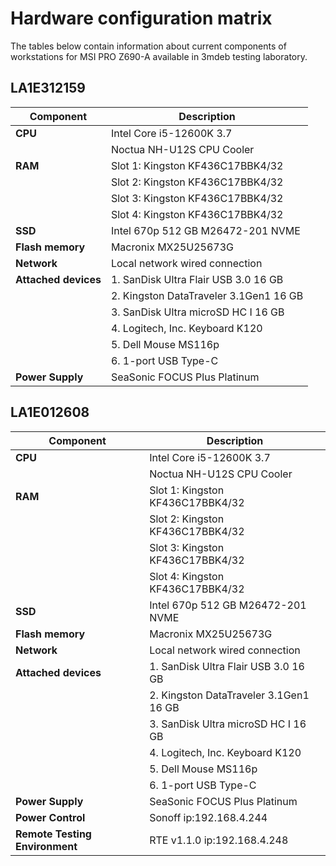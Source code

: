 # Hardware configuration matrix

The tables below contain information about current components of
workstations for MSI PRO Z690-A available in 3mdeb testing laboratory.

## LA1E312159

| Component                      | Description                                 |
|--------------------------------|---------------------------------------------|
| **CPU**                        | Intel Core i5-12600K 3.7                    |
|                                | Noctua NH-U12S CPU Cooler                   |
| **RAM**                        | Slot 1: Kingston KF436C17BBK4/32            |
|                                | Slot 2: Kingston KF436C17BBK4/32            |
|                                | Slot 3: Kingston KF436C17BBK4/32            |
|                                | Slot 4: Kingston KF436C17BBK4/32            |
| **SSD**                        | Intel 670p 512 GB M26472-201 NVME           |
| **Flash memory**               | Macronix MX25U25673G                        |
| **Network**                    | Local network wired connection              |
| **Attached devices**           | 1. SanDisk Ultra  Flair USB 3.0 16 GB       |
|                                | 2. Kingston DataTraveler 3.1Gen1 16 GB      |
|                                | 3. SanDisk Ultra microSD HC I 16 GB         |
|                                | 4. Logitech, Inc. Keyboard K120             |
|                                | 5. Dell Mouse MS116p                        |
|                                | 6. 1-port USB Type-C                        |
| **Power Supply**               | SeaSonic FOCUS Plus Platinum                |

## LA1E012608

| Component                      | Description                                 |
|--------------------------------|---------------------------------------------|
| **CPU**                        | Intel Core i5-12600K 3.7                    |
|                                | Noctua NH-U12S CPU Cooler                   |
| **RAM**                        | Slot 1: Kingston KF436C17BBK4/32            |
|                                | Slot 2: Kingston KF436C17BBK4/32            |
|                                | Slot 3: Kingston KF436C17BBK4/32            |
|                                | Slot 4: Kingston KF436C17BBK4/32            |
| **SSD**                        | Intel 670p 512 GB M26472-201 NVME           |
| **Flash memory**               | Macronix MX25U25673G                        |
| **Network**                    | Local network wired connection              |
| **Attached devices**           | 1. SanDisk Ultra  Flair USB 3.0 16 GB       |
|                                | 2. Kingston DataTraveler 3.1Gen1 16 GB      |
|                                | 3. SanDisk Ultra microSD HC I 16 GB         |
|                                | 4. Logitech, Inc. Keyboard K120             |
|                                | 5. Dell Mouse MS116p                        |
|                                | 6. 1-port USB Type-C                        |
| **Power Supply**               | SeaSonic FOCUS Plus Platinum                |
| **Power Control**              | Sonoff ip:192.168.4.244                     |
| **Remote Testing Environment** | RTE v1.1.0 ip:192.168.4.248                 |
